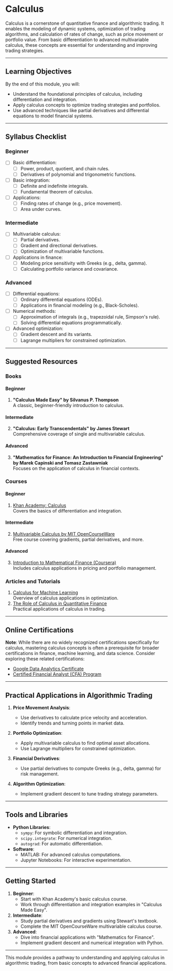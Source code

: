 # Calculus

Calculus is a cornerstone of quantitative finance and algorithmic trading. It enables the modeling of dynamic systems, optimization of trading algorithms, and calculation of rates of change, such as price movement or portfolio value. From basic differentiation to advanced multivariable calculus, these concepts are essential for understanding and improving trading strategies.

---

## Learning Objectives

By the end of this module, you will:
- Understand the foundational principles of calculus, including differentiation and integration.
- Apply calculus concepts to optimize trading strategies and portfolios.
- Use advanced techniques like partial derivatives and differential equations to model financial systems.

---

## Syllabus Checklist

### Beginner
- [ ] Basic differentiation:
  - [ ] Power, product, quotient, and chain rules.
  - [ ] Derivatives of polynomial and trigonometric functions.
- [ ] Basic integration:
  - [ ] Definite and indefinite integrals.
  - [ ] Fundamental theorem of calculus.
- [ ] Applications:
  - [ ] Finding rates of change (e.g., price movement).
  - [ ] Area under curves.

### Intermediate
- [ ] Multivariable calculus:
  - [ ] Partial derivatives.
  - [ ] Gradient and directional derivatives.
  - [ ] Optimization of multivariable functions.
- [ ] Applications in finance:
  - [ ] Modeling price sensitivity with Greeks (e.g., delta, gamma).
  - [ ] Calculating portfolio variance and covariance.

### Advanced
- [ ] Differential equations:
  - [ ] Ordinary differential equations (ODEs).
  - [ ] Applications in financial modeling (e.g., Black-Scholes).
- [ ] Numerical methods:
  - [ ] Approximation of integrals (e.g., trapezoidal rule, Simpson's rule).
  - [ ] Solving differential equations programmatically.
- [ ] Advanced optimization:
  - [ ] Gradient descent and its variants.
  - [ ] Lagrange multipliers for constrained optimization.

---

## Suggested Resources

### Books
#### Beginner
1. **"Calculus Made Easy" by Silvanus P. Thompson**  
   A classic, beginner-friendly introduction to calculus.

#### Intermediate
2. **"Calculus: Early Transcendentals" by James Stewart**  
   Comprehensive coverage of single and multivariable calculus.

#### Advanced
3. **"Mathematics for Finance: An Introduction to Financial Engineering" by Marek Capinski and Tomasz Zastawniak**  
   Focuses on the application of calculus in financial contexts.

### Courses
#### Beginner
1. [Khan Academy: Calculus](https://www.khanacademy.org/math/calculus-1)  
   Covers the basics of differentiation and integration.

#### Intermediate
2. [Multivariable Calculus by MIT OpenCourseWare](https://ocw.mit.edu/courses/mathematics/18-02sc-multivariable-calculus-fall-2010/)  
   Free course covering gradients, partial derivatives, and more.

#### Advanced
3. [Introduction to Mathematical Finance (Coursera)](https://www.coursera.org/)  
   Includes calculus applications in pricing and portfolio management.

### Articles and Tutorials
1. [Calculus for Machine Learning](https://towardsdatascience.com/calculus-in-machine-learning-f1c36227c449)  
   Overview of calculus applications in optimization.
2. [The Role of Calculus in Quantitative Finance](https://quantinsti.com/blog/calculus-in-finance)  
   Practical applications of calculus in trading.

---

## Online Certifications

**Note**: While there are no widely recognized certifications specifically for calculus, mastering calculus concepts is often a prerequisite for broader certifications in finance, machine learning, and data science. Consider exploring these related certifications:
- [Google Data Analytics Certificate](https://grow.google/certificates/data-analytics/)
- [Certified Financial Analyst (CFA) Program](https://www.cfainstitute.org/)

---

## Practical Applications in Algorithmic Trading

1. **Price Movement Analysis**:
   - Use derivatives to calculate price velocity and acceleration.
   - Identify trends and turning points in market data.

2. **Portfolio Optimization**:
   - Apply multivariable calculus to find optimal asset allocations.
   - Use Lagrange multipliers for constrained optimization.

3. **Financial Derivatives**:
   - Use partial derivatives to compute Greeks (e.g., delta, gamma) for risk management.

4. **Algorithm Optimization**:
   - Implement gradient descent to tune trading strategy parameters.

---

## Tools and Libraries
- **Python Libraries**:
  - `sympy`: For symbolic differentiation and integration.
  - `scipy.integrate`: For numerical integration.
  - `autograd`: For automatic differentiation.
- **Software**:
  - MATLAB: For advanced calculus computations.
  - Jupyter Notebooks: For interactive experimentation.

---

## Getting Started

1. **Beginner**:
   - Start with Khan Academy's basic calculus course.
   - Work through differentiation and integration examples in "Calculus Made Easy".
2. **Intermediate**:
   - Study partial derivatives and gradients using Stewart's textbook.
   - Complete the MIT OpenCourseWare multivariable calculus course.
3. **Advanced**:
   - Dive into financial applications with "Mathematics for Finance".
   - Implement gradient descent and numerical integration with Python.

---

This module provides a pathway to understanding and applying calculus in algorithmic trading, from basic concepts to advanced financial applications.
